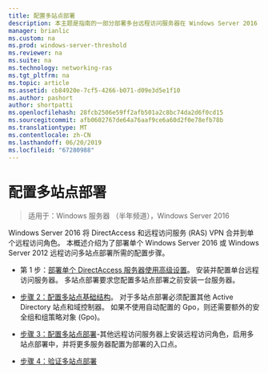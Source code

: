 ```yaml
---
title: 配置多站点部署
description: 本主题是指南的一部分部署多台远程访问服务器在 Windows Server 2016 中的多站点部署中。
manager: brianlic
ms.custom: na
ms.prod: windows-server-threshold
ms.reviewer: na
ms.suite: na
ms.technology: networking-ras
ms.tgt_pltfrm: na
ms.topic: article
ms.assetid: cb84920e-7cf5-4266-b071-d09e3d5e1f10
ms.author: pashort
author: shortpatti
ms.openlocfilehash: 28fcb2506e59ff2afb501a2c8bc74da2d6f0cd15
ms.sourcegitcommit: afb0602767de64a76aaf9ce6a60d2f0e78efb78b
ms.translationtype: MT
ms.contentlocale: zh-CN
ms.lasthandoff: 06/20/2019
ms.locfileid: "67280988"
---
```

# <a name="configure-a-multisite-deployment"></a>配置多站点部署

>适用于：Windows 服务器 （半年频道），Windows Server 2016

 Windows Server 2016 将 DirectAccess 和远程访问服务 (RAS) VPN 合并到单个远程访问角色。 本概述介绍为了部署单个 Windows Server 2016 或 Windows Server 2012 远程访问多站点部署所需的配置步骤。  
  
-   第 1 步：[部署单个 DirectAccess 服务器使用高级设置](https://technet.microsoft.com/windows-server-docs/networking/remote-access/directaccess/single-server-advanced/deploy-a-single-directaccess-server-with-advanced-settings)。 安装并配置单台远程访问服务器。 多站点部署要求您配置多站点部署之前安装一台服务器。  
  
-   [步骤 2：配置多站点基础结构](Step-2-Configure-the-Multisite-Infrastructure.md)。 对于多站点部署必须配置其他 Active Directory 站点和域控制器。 如果不使用自动配置的 Gpo，则还需要额外的安全组和组策略对象 (Gpo)。  
  
-   [步骤 3：配置多站点部署](Step-3-Configure-the-Multisite-Deployment.md)-其他远程访问服务器上安装远程访问角色，启用多站点部署中，并将更多服务器配置为部署的入口点。  
  
-   [步骤 4：验证多站点部署](Step-4-Verify-the-Multisite-Deployment.md) 
  


